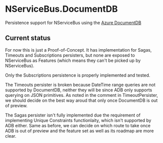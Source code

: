 NServiceBus.DocumentDB
======================

Persistence support for NServiceBus using the [Azure DocumentDB](http://azure.microsoft.com/en-us/services/documentdb/)

## Current status

For now this is just a Proof-of-Concept. It has implementation for Sagas, Timeouts and Subscriptions persisters, but none are exposed to NServiceBus as Features (which means they can't be picked up by NServiceBus).

Only the Subscriptions persistence is properly implemented and tested.

The Timeouts persister is broken because DateTime range queries are not supported by DocumentDB, neither they will be since ADB only supports querying on JSON primitives. As noted in the comment in TimeoutPersister, we should decide on the best way aroud that only once DocumentDB is out of preview.

The Sagas persister isn't fully implemented due the requirement of implementing Unique Constraints functionlaity, which isn't supported by ADB either. Same as before, we can decide on which route to take once ADB is out of preview and the feature set as well as its roadmap are more clear.
